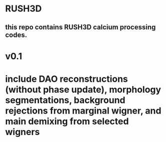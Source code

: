 # RUSH3D

## this repo contains RUSH3D calcium processing codes.


# v0.1
# include DAO reconstructions (without phase update), morphology segmentations, background rejections from marginal wigner, and main demixing from selected wigners


